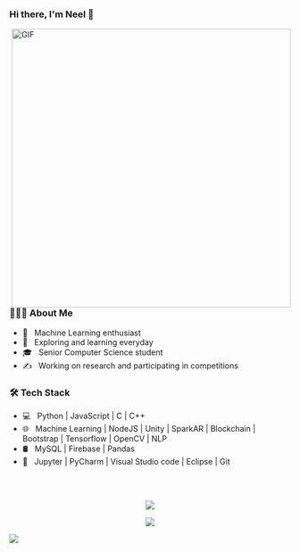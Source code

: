 ### Hi there, I'm Neel 👋


<img align="right" alt="GIF" src="https://cdn.dribbble.com/users/1059583/screenshots/4171367/coding-freak.gif" width="500"/>

<h3>👨🏻‍💻 About Me </h3>

- 💼 &nbsp; Machine Learning enthusiast
- 🤔 &nbsp; Exploring and learning everyday
- 🎓 &nbsp; Senior Computer Science student
- ✍️ &nbsp; Working on research and participating in competitions

<h3>🛠 Tech Stack</h3>

- 💻 &nbsp; Python | JavaScript | C | C++  
- 🌐 &nbsp; Machine Learning | NodeJS | Unity | SparkAR | Blockchain | Bootstrap | Tensorflow | OpenCV | NLP
- 🛢 &nbsp; MySQL | Firebase | Pandas
- 🔧 &nbsp; Jupyter | PyCharm | Visual Studio code | Eclipse | Git

<br>

<br>
<p align='center'> 
  <img align="center" src="https://github-readme-stats.vercel.app/api/top-langs/?username=neelghoshal&show_icons=true&theme=onedark">
</p>
<p align='center'>
  <img align="center" src="https://github-readme-streak-stats.herokuapp.com?user=neelghoshal&theme=monokai-metallian">
</p>
<div align="center">

</div><img src="https://github.com/punitkmryh/punitkmryh/blob/master/wave.svg" />

